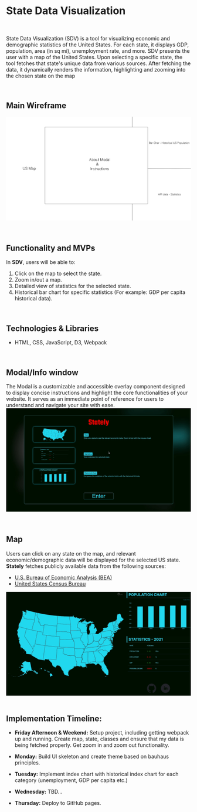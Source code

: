 # State Data Visualization
&emsp;

State Data Visualization (SDV) is a tool for visualizing economic and demographic statistics of the United States. For each state, it displays GDP, population, area (in sq mi), unemployment rate, and more. SDV presents the user with a map of the United States. Upon selecting a specific state, the tool fetches that state's unique data from various sources. After fetching the data, it dynamically renders the information, highlighting and zooming into the chosen state on the map


&emsp;
## Main Wireframe

!["Wireframe"](./src/imgs/Wireframe.png)


&emsp;
## Functionality and MVPs
In **SDV**, users will be able to:
1. Click on the map to select the state.
2. Zoom in/out a map.
3. Detailed view of statistics for the selected state.
4. Historical bar chart for specific statistics (For example: GDP per capita historical data).

&emsp;
## Technologies & Libraries
* HTML, CSS, JavaScript, D3, Webpack


&emsp;
## Modal/Info window
The Modal is a customizable and accessible overlay component designed to display concise instructions and highlight the core functionalities of your website. It serves as an immediate point of reference for users to understand and navigate your site with ease.
!["Modal"](./src/imgs/modal_anim.gif)

&emsp;
## Map
Users can click on any state on the map, and relevant economic/demographic data will be displayed for the selected US state. **Stately** fetches publicly available data from the following sources:

- [U.S. Bureau of Economic Analysis (BEA)](https://www.bea.gov/)
- [United States Census Bureau](https://www.census.gov/data/developers/data-sets.html)

!["Map"](./src/imgs/click_on_map.gif)
&emsp;


## Implementation Timeline:
* **Friday Afternoon & Weekend:**
 Setup project, including getting webpack up and running. Create map, state, classes and ensure that my data is being fetched properly. Get zoom in and zoom out functionality.


* **Monday:** Build UI skeleton and create theme based on bauhaus principles.

* **Tuesday:** Implement index chart with historical index chart for each category (unemployment, GDP per capita etc.)

* **Wednesday:** TBD...

* **Thursday:** Deploy to GitHub pages.
